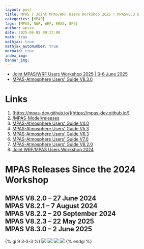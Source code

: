 ```yaml
---
layout: post
title: MPAS | Joint MPAS/WRF Users Workshop 2025 | MPASv8.3.0
categories: [MPAS]
tags: [MPAS, NWP, WRF, ERA5, GFS]
author: wpsze
date: 2025-06-05 09:27:00
math: true
mathjax: true
mathjax_autoNumber: true
mermaid: true
index_img: 
banner_img: 
---
```


- [Joint MPAS/WRF Users Workshop 2025 | 3-6 June 2025](https://www.mmm.ucar.edu/events/133265/agenda)
- [MPAS-Atmosphere Users' Guide V8.3.0](https://www2.mmm.ucar.edu/projects/mpas/mpas_atmosphere_users_guide_8.3.0.pdf)

# Links

1. [https://mpas-dev.github.io/](https://mpas-dev.github.io/)
2. [/MPAS-Model/releases](https://github.com/MPAS-Dev/MPAS-Model/releases)
3. [MPAS-Atmosphere Users' Guide V4.0](https://www2.mmm.ucar.edu/projects/mpas/mpas_atmosphere_users_guide_4.0.pdf)
4. [MPAS-Atmosphere Users' Guide V5.3](https://www2.mmm.ucar.edu/projects/mpas/mpas_atmosphere_users_guide_5.3.pdf)
5. [MPAS-Atmosphere Users' Guide V6.3](https://www2.mmm.ucar.edu/projects/mpas/mpas_atmosphere_users_guide_6.3.pdf)
6. [MPAS-Atmosphere Users' Guide V7.0](https://www2.mmm.ucar.edu/projects/mpas/mpas_atmosphere_users_guide_7.0.pdf)
7. [MPAS-Atmosphere Users' Guide V8.2.0](https://www2.mmm.ucar.edu/projects/mpas/mpas_atmosphere_users_guide_8.2.0.pdf)
8. [Joint WRF/MPAS Users Workshop 2024](https://www.mmm.ucar.edu/events/133129/agenda)

# MPAS Releases Since the 2024 Workshop

MPAS V8.2.0 – 27 June 2024\
MPAS V8.2.1 – 7 August 2024\
MPAS V8.2.2 – 20 September 2024\
MPAS V8.2.3 – 22 May 2025\
**MPAS V8.3.0 – 2 June 2025**
---

{% gi 9 3-3-3 %}
![](https://i.imgur.com/BsAqBAV.png)
![](https://i.imgur.com/AJLIUh8.png)
![](https://i.imgur.com/9Oymso8.png)
![](https://i.imgur.com/DztjZIT.png)
{% endgi %}
